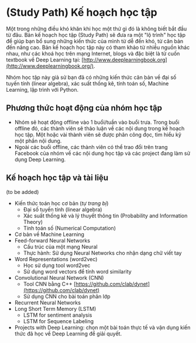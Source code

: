 # (Study Path) Kế hoạch học tập

Một trong những điều khó khăn khi học một thứ gì đó là không biết bắt đầu từ
đâu. Bản kế hoạch học tập (Study Path) sẽ đưa ra một "lộ trình" học tập để
giúp bạn bổ sung những kiến thức của mình từ dễ đến khó, từ căn bản
đến nâng cao. Bản kế hoạch học tập này có tham khảo từ nhiều nguồn khác nhau,
như các khoá học trên mạng Internet, blogs và đặc biệt là từ cuốn textbook về
Deep Learning tại: [http://www.deeplearningbook.org](http://www.deeplearningbook.org/).

Nhóm học tập này giả sử bạn đã có những kiến thức căn bản về
đại số tuyến tính (linear algebra), xác suất thống kê, tính toán số,
Machine Learning, lập trình với Python.

## Phương thức hoạt động của nhóm học tập

- Nhóm sẽ hoạt động offline vào 1 buổi/tuần vào buổi trưa. Trong buổi offline
đó, các thành viên sẽ thảo luận về các nội dung trong kế hoạch học tập.
Một hoặc vài thành viên sẽ được phân công đọc, tìm hiểu kỹ một phần nội dung.
- Ngoài các buổi offline, các thành viên có thể trao đổi trên trang Facebook của nhóm về các nội dung học tập và các project đang làm sử dụng Deep Learning.

## Kế hoạch học tập và tài liệu

(to be added)

- Kiến thức toán học cơ bản (*tự trang bị*)
  * Đại số tuyến tính (linear algebra)
  * Xác suất thống kê và lý thuyết thông tin (Probability and Information Theory)
  * Tính toán số (Numerical Computation)
- Cơ bản về Machine Learning  
- Feed-forward Neural Networks
  * Cấu trúc của một mạng Neural
  * Thực hành: Sử dụng Neural Networks cho nhận dạng chữ viết tay
- Word Representations (word2vec)
  * Học sử dụng tool word2vec
  * Sử dụng word vectors để tính word similarity 
- Convolutional Neural Network (CNN)
  * Tool CNN bằng C++ [https://github.com/clab/dynet](https://github.com/clab/dynet)
  * Sử dụng CNN cho bài toán phân lớp
- Recurrent Neural Networks
- Long Short Term Memory (LSTM)
  * LSTM for sentiment analysis
  * LSTM for Sequence Labeling 
- Projects with Deep Learning: chọn một bài toán thực tế và vận dụng kiến thức đã học về Deep Learning để giải quyết.











